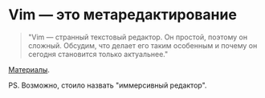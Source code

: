# Vim — это метаредактирование

> "Vim — странный текстовый редактор. Он простой, поэтому он сложный. Обсудим,
> что делает его таким особенным и почему он сегодня становится только
> актуальнее."

[Материалы](https://github.com/IlyasYOY/vim-nn-talk/blob/main/README.md).

PS. Возможно, стоило назвать "иммерсивный редактор".
